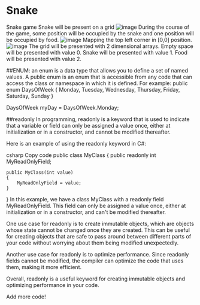 # Snake
Snake game
Snake will be present on a grid
![image](https://user-images.githubusercontent.com/9263674/235168735-0e7b06b0-82f0-44cc-b322-8a386584b188.png)
During the course of the game, some position will be occupied by the snake and one position will be occupied by food.
![image](https://user-images.githubusercontent.com/9263674/235169235-2cc98971-b4ed-4a5d-9f66-90a1c80908c5.png)
Mapping the top left corner in [0,0] position.
![image](https://user-images.githubusercontent.com/9263674/235169913-c3f53686-ba23-4693-aea6-f702a17cfe79.png)
The grid will be presented with 2 dimensional arrays.
Empty space will be presented with value 0.
Snake will be presented with value 1.
Food will be presented with value 2.

##ENUM:
an enum is a data type that allows you to define a set of named values. A public enum is an enum that is accessible from any code that can access the class or namespace in which it is defined.
For example: 
public enum DaysOfWeek
{
    Monday,
    Tuesday,
    Wednesday,
    Thursday,
    Friday,
    Saturday,
    Sunday
}

DaysOfWeek myDay = DaysOfWeek.Monday;


##readonly
In programming, readonly is a keyword that is used to indicate that a variable or field can only be assigned a value once, either at initialization or in a constructor, and cannot be modified thereafter.

Here is an example of using the readonly keyword in C#:

csharp
Copy code
public class MyClass
{
    public readonly int MyReadOnlyField;

    public MyClass(int value)
    {
        MyReadOnlyField = value;
    }
}
In this example, we have a class MyClass with a readonly field MyReadOnlyField. This field can only be assigned a value once, either at initialization or in a constructor, and can't be modified thereafter.

One use case for readonly is to create immutable objects, which are objects whose state cannot be changed once they are created. This can be useful for creating objects that are safe to pass around between different parts of your code without worrying about them being modified unexpectedly.

Another use case for readonly is to optimize performance. Since readonly fields cannot be modified, the compiler can optimize the code that uses them, making it more efficient.

Overall, readonly is a useful keyword for creating immutable objects and optimizing performance in your code.

Add more code!
